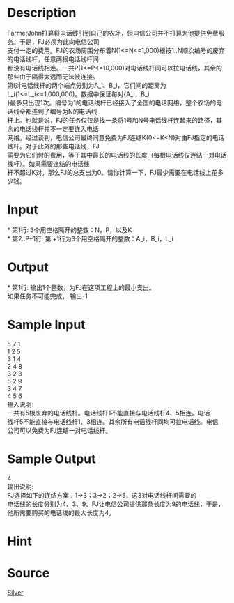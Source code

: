 
# Description

<div class="content"><div>FarmerJohn打算将电话线引到自己的农场，但电信公司并不打算为他提供免费服务。于是，FJ必须为此向电信公司</div>
<div>支付一定的费用。FJ的农场周围分布着N(1&lt;=N&lt;=1,000)根按1..N顺次编号的废弃的电话线杆，任意两根电话线杆间</div>
<div>都没有电话线相连。一共P(1&lt;=P&lt;=10,000)对电话线杆间可以拉电话线，其余的那些由于隔得太远而无法被连接。</div>
<div>第i对电话线杆的两个端点分别为A_i、B_i，它们间的距离为L_i(1&lt;=L_i&lt;=1,000,000)。数据中保证每对{A_i，B_i</div>
<div>}最多只出现1次。编号为1的电话线杆已经接入了全国的电话网络，整个农场的电话线全都连到了编号为N的电话线</div>
<div>杆上。也就是说，FJ的任务仅仅是找一条将1号和N号电话线杆连起来的路径，其余的电话线杆并不一定要连入电话</div>
<div>网络。经过谈判，电信公司最终同意免费为FJ连结K(0&lt;=K&lt;N)对由FJ指定的电话线杆。对于此外的那些电话线，FJ</div>
<div>需要为它们付的费用，等于其中最长的电话线的长度（每根电话线仅连结一对电话线杆）。如果需要连结的电话线</div>
<div>杆不超过K对，那么FJ的总支出为0。请你计算一下，FJ最少需要在电话线上花多少钱。</div></div>

# Input

<div class="content"><div>* 第1行: 3个用空格隔开的整数：N，P，以及K</div>
<div>* 第2..P+1行: 第i+1行为3个用空格隔开的整数：A_i，B_i，L_i</div></div>

# Output

<div class="content"><div>* 第1行: 输出1个整数，为FJ在这项工程上的最小支出。</div>
<div>如果任务不可能完成， 输出-1</div></div>

# Sample Input

<div class="content"><span class="sampledata">5 7 1<br/>
1 2 5<br/>
3 1 4<br/>
2 4 8<br/>
3 2 3<br/>
5 2 9<br/>
3 4 7<br/>
4 5 6<br/>
输入说明:<br/>
一共有5根废弃的电话线杆。电话线杆1不能直接与电话线杆4、5相连。电话<br/>
线杆5不能直接与电话线杆1、3相连。其余所有电话线杆间均可拉电话线。电信<br/>
公司可以免费为FJ连结一对电话线杆。</span></div>

# Sample Output

<div class="content"><span class="sampledata">4<br/>
输出说明:<br/>
FJ选择如下的连结方案：1-&gt;3；3-&gt;2；2-&gt;5，这3对电话线杆间需要的<br/>
电话线的长度分别为4、3、9。FJ让电信公司提供那条长度为9的电话线，于是，<br/>
他所需要购买的电话线的最大长度为4。</span></div>

# Hint

<div class="content"><p></p></div>

# Source

<div class="content"><p><a href="problemset.php?search=Silver">Silver</a></p></div>

